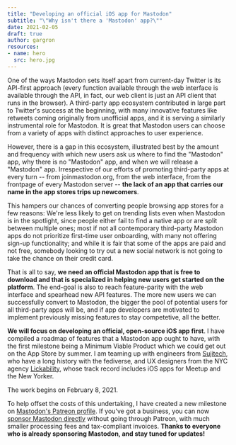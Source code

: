 ```yaml
---
title: "Developing an official iOS app for Mastodon"
subtitle: "\"Why isn't there a 'Mastodon' app?\""
date: 2021-02-05
draft: true
author: gargron
resources:
- name: hero
  src: hero.jpg
---
```


One of the ways Mastodon sets itself apart from current-day Twitter is its API-first approach (every function available through the web interface is available through the API, in fact, our web client is just an API client that runs in the browser). A third-party app ecosystem contributed in large part to Twitter's success at the beginning, with many innovative features like retweets coming originally from unofficial apps, and it is serving a similarly instrumental role for Mastodon. It is great that Mastodon users can choose from a variety of apps with distinct approaches to user experience. 

However, there is a gap in this ecosystem, illustrated best by the amount and frequency with which new users ask us where to find the "Mastodon" app, why there is no "Mastodon" app, and when we will release a "Mastodon" app. Irrespective of our efforts of promoting third-party apps at every turn -- from joinmastodon.org, from the web interface, from the frontpage of every Mastodon server -- **the lack of an app that carries our name in the app stores trips up newcomers**. 

This hampers our chances of converting people browsing app stores for a few reasons: We're less likely to get on trending lists even when Mastodon is in the spotlight, since people either fail to find a native app or are split between multiple ones; most if not all contemporary third-party Mastodon apps do not prioritize first-time user onboarding, with many not offering sign-up functionality; and while it is fair that some of the apps are paid and not free, somebody looking to try out a new social network is not going to take the chance on their credit card. 

That is all to say, **we need an official Mastodon app that is free to download and that is specialized in helping new users get started on the platform**. The end-goal is also to reach feature-parity with the web interface and spearhead new API features. The more new users we can successfully convert to Mastodon, the bigger the pool of potential users for all third-party apps will be, and if app developers are motivated to implement previously missing features to stay competetive, all the better. 

**We will focus on developing an official, open-source iOS app first**. I have compiled a roadmap of features that a Mastodon app ought to have, with the first milestone being a Minimum Viable Product which we could get out on the App Store by summer. I am teaming up with engineers from [Sujitech](https://sujitech.com/), who have a long history with the fediverse, and UX designers from the NYC agency [Lickability](https://lickability.com/), whose track record includes iOS apps for Meetup and the New Yorker.

The work begins on February 8, 2021.

To help offset the costs of this undertaking, I have created a new milestone on [Mastodon's Patreon profile](https://patreon.com/mastodon). If you've got a business, you can now [sponsor Mastodon directly](https://sponsor.joinmastodon.org) without going through Patreon, with much smaller processing fees and tax-compliant invoices. **Thanks to everyone who is already sponsoring Mastodon, and stay tuned for updates!**